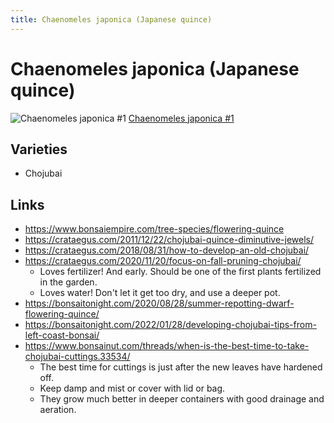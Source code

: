 ```yaml
---
title: Chaenomeles japonica (Japanese quince)
---
```


# Chaenomeles japonica (Japanese quince)

![Chaenomeles japonica #1](/images/bonsai/2020-12-10-chaenomeles-japonica-chojubai-1.jpg)
[Chaenomeles japonica #1](/bonsai/collection/chaenomeles-japonica-chojubai-1/)

## Varieties

- Chojubai

## Links

- https://www.bonsaiempire.com/tree-species/flowering-quince
- https://crataegus.com/2011/12/22/chojubai-quince-diminutive-jewels/
- https://crataegus.com/2018/08/31/how-to-develop-an-old-chojubai/
- https://crataegus.com/2020/11/20/focus-on-fall-pruning-chojubai/
  - Loves fertilizer! And early. Should be one of the first plants fertilized in the garden.
  - Loves water! Don't let it get too dry, and use a deeper pot.
- https://bonsaitonight.com/2020/08/28/summer-repotting-dwarf-flowering-quince/
- https://bonsaitonight.com/2022/01/28/developing-chojubai-tips-from-left-coast-bonsai/
- https://www.bonsainut.com/threads/when-is-the-best-time-to-take-chojubai-cuttings.33534/
  - The best time for cuttings is just after the new leaves have hardened off.
  - Keep damp and mist or cover with lid or bag.
  - They grow much better in deeper containers with good drainage and aeration.
